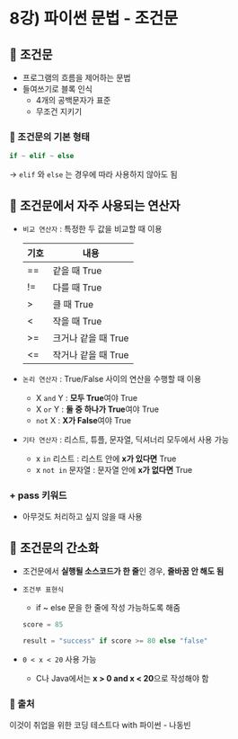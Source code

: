 # 8강) 파이썬 문법 - 조건문

## 📍 조건문

- 프로그램의 흐름을 제어하는 문법
- 들여쓰기로 블록 인식
    - 4개의 공백문자가 표준
    - 무조건 지키기

### 📍 조건문의 기본 형태

```python
if ~ elif ~ else
```

→ `elif` 와 `else` 는 경우에 따라 사용하지 않아도 됨

## 📍 조건문에서 자주 사용되는 연산자

- `비교 연산자` : 특정한 두 값을 비교할 때 이용
    
    | 기호  | 내용            |
    |-----|---------------|
    | ==  | 같을 때 True     |
    | !=  | 다를 때 True     |
    | \>  | 클 때 True      |
    | <   | 작을 때 True     |
    | \>= | 크거나 같을 때 True |
    | <=  | 작거나 같을 때 True |

- `논리 연산자` : True/False 사이의 연산을 수행할 때 이용
    - X `and` Y : **모두 True**여야 True
    - X `or` Y : **둘 중 하나가 True**여야 True
    - `not` X : **X가 False**여야 True

- `기타 연산자` : 리스트, 튜플, 문자열, 딕셔너리 모두에서 사용 가능
    - x `in` 리스트 : 리스트 안에 **x가 있다면** True
    - x `not in` 문자열 : 문자열 안에 **x가 없다면** True

### + pass 키워드

- 아무것도 처리하고 싶지 않을 때 사용

## 📍 조건문의 간소화

- 조건문에서 **실행될 소스코드가 한 줄**인 경우, **줄바꿈 안 해도 됨**
- `조건부 표현식`
    - if ~ else 문을 한 줄에 작성 가능하도록 해줌
    
    ```python
    score = 85
    
    result = "success" if score >= 80 else "false"
    ```
    
- `0 < x < 20` 사용 가능
    - C나 Java에서는 **x > 0 and x < 20**으로 작성해야 함


### 📍 출처
이것이 취업을 위한 코딩 테스트다 with 파이썬 - 나동빈